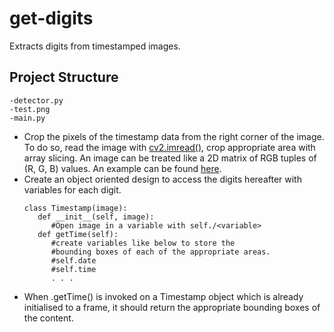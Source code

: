 # get-digits
Extracts digits from timestamped images.

## Project Structure
```
-detector.py
-test.png
-main.py
```

* Crop the pixels of the timestamp data from the right corner of the image. 
    To do so, read the image with [cv2.imread()](https://opencv-python-tutroals.readthedocs.io/en/latest/py_tutorials/py_gui/py_image_display/py_image_display.html), crop appropriate area with array slicing. An image can be treated like a 2D matrix of RGB tuples of (R, G, B) values. An example can be found [here](https://opencv-python-tutroals.readthedocs.io/en/latest/py_tutorials/py_core/py_basic_ops/py_basic_ops.html).
* Create an object oriented design to access the digits hereafter with variables for each digit.
  ```
  class Timestamp(image):
     def __init__(self, image):
        #Open image in a variable with self./<variable>
     def getTime(self):
        #create variables like below to store the 
        #bounding boxes of each of the appropriate areas. 
        #self.date
        #self.time
        . . .
   ```
* When .getTime() is invoked on a Timestamp object which is already initialised to a frame, it should return the appropriate bounding boxes of the content. 
